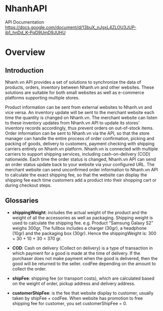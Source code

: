 # NhanhAPI
API Documentation
https://docs.google.com/document/d/13buX_nJgxL4ZLOU3JUP-ib1_hnDd_K-PqD9UmD9JUHU

# Overview

## Introduction

Nhanh.vn API provides a set of solutions to synchronize the data of products, orders, inventory between Nhanh.vn and other websites. These solutions are suitable for both small websites as well as e-commerce platforms supporting multiple stores.

Product information can be sent from external websites to Nhanh.vn and vice versa.
An inventory update will be sent to the merchant website each time the quantity is changed on Nhanh.vn. The merchant website can listen to these inventory updates from Nhanh.vn API to update its stores’ inventory records accordingly, thus prevent orders on out-of-stock items.
Order information can be sent to Nhanh.vn via the API, so that the store manager can handle the entire process of order confirmation, picking and packing of goods, delivery to customers, payment checking with shipping carriers entirely on Nhanh.vn platform. Nhanh.vn is connected with multiple carriers to support shipping services, including cash-on-delivery (COD) nationwide.
Each time the order status is changed, Nhanh.vn API can send an order status update back to your website via your configured URL.
The merchant website can send unconfirmed order information to Nhanh.vn API to calculate the exact shipping fee, so that the website can display the shipping fee each time customers add a product into their shopping cart or during checkout steps.

## Glossaries

- **shippingWeight**: includes the actual weight of the product and the weight of all the accessories as well as packaging. Shipping weight is used to calculate the shipping fee.
e.g. Product “Samsung Galaxy S2” weighs 300gr, The fullbox includes a charger (30gr), a headphone (10gr) and the packaging box (30gr). Hence the shippingWeight is: 300 + 30 + 10 + 30 = 370 gr.

- **COD**: Cash on delivery (Collect on delivery) is a type of transaction in which payment for a good is made at the time of delivery. If the purchaser does not make payment when the good is delivered, then the good will be returned to the seller. codFee depending on the amount to collect the order.

- **shipFee**: shipping fee (or transport costs), which are calculated based on the weight of order, pickup address and delivery address.

- **customerShipFee**: is the fee that website display to customer, usually taken by shipFee + codFee. When website has promotion to free shipping fee for customer, you set customerShipFee = 0.
